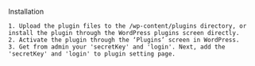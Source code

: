 
Installation

    1. Upload the plugin files to the /wp-content/plugins directory, or install the plugin through the WordPress plugins screen directly.
    2. Activate the plugin through the ‘Plugins’ screen in WordPress.
    3. Get from admin your 'secretKey' and 'login'. Next, add the 'secretKey' and 'login' to plugin setting page.

